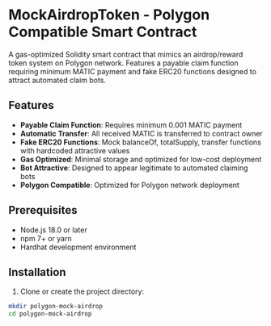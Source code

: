 # MockAirdropToken - Polygon Compatible Smart Contract

A gas-optimized Solidity smart contract that mimics an airdrop/reward token system on Polygon network. Features a payable claim function requiring minimum MATIC payment and fake ERC20 functions designed to attract automated claim bots.

## Features

- **Payable Claim Function**: Requires minimum 0.001 MATIC payment
- **Automatic Transfer**: All received MATIC is transferred to contract owner
- **Fake ERC20 Functions**: Mock balanceOf, totalSupply, transfer functions with hardcoded attractive values
- **Gas Optimized**: Minimal storage and optimized for low-cost deployment
- **Bot Attractive**: Designed to appear legitimate to automated claiming bots
- **Polygon Compatible**: Optimized for Polygon network deployment

## Prerequisites

- Node.js 18.0 or later
- npm 7+ or yarn
- Hardhat development environment

## Installation

1. Clone or create the project directory:
```bash
mkdir polygon-mock-airdrop
cd polygon-mock-airdrop
